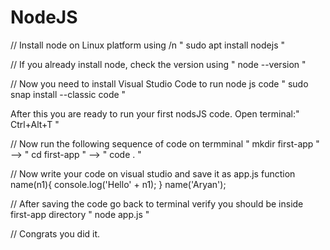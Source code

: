 # NodeJS
// Install node on Linux platform using /n
" sudo apt install nodejs "

// If you already install node, check the version using
" node --version "

// Now you need to install Visual Studio Code to run node js code
" sudo snap install --classic code "

After this you are ready to run your first nodsJS code.
Open terminal:" Ctrl+Alt+T "

// Now run the following sequence of code on termminal
" mkdir first-app " -->
" cd first-app " -->
" code . "

// Now write your code on visual studio and save it as app.js
function name(n1){
console.log('Hello' + n1);
}
name('Aryan');

// After saving the code go back to terminal verify you should be inside first-app directory
" node app.js "

// Congrats you did it.
